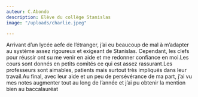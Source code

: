 ```yaml
---
auteur: C.Abondo
description: Elève du collège Stanislas
image: "/uploads/charlie.jpeg"

---
```

Arrivant d’un lycée aefe de l’étranger, j’ai eu beaucoup de mal à m’adapter au système assez rigoureux et exigeant de Stanislas. Cependant, les clefs pour réussir ont su me venir en aide et me redonner confiance en moi.Les cours sont donnés en petits comités ce qui est assez rassurant.Les professeurs sont aimables, patients mais surtout très impliqués dans leur travail.Au final, avec leur aide et un peu de persévérance de ma part, j’ai vu mes notes augmenter tout au long de l’année et j’ai pu obtenir la mention bien au baccalauréat